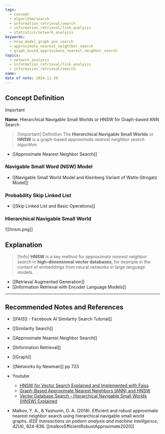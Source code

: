 ```yaml
---
tags:
  - concept
  - algorithm/search
  - information_retrieval/search
  - information_retrieval/link_analysis
  - statistics/network_analysis
keywords:
  - hnsw_model_graph_ann_search
  - approximate_nearest_neightbor_search
  - graph_based_approximate_nearest_neighbor_search
topics:
  - network_analysis
  - information_retrieval/link_analysis
  - information_retrieval/search
name: 
date of note: 2024-11-30
---
```


## Concept Definition

>[!important]
>**Name**: Hierarchical Navigable Small Worlds or HNSW for Graph-based ANN Search

>[!important] Definition
>The **Hierarchical Navigable Small Worlds** or **HNSW** is a graph-based *approximate nearest neighbor search algorithm*.

- [[Approximate Nearest Neighbor Search]]

### Navigable Small Word (NSW) Model


- [[Navigable Small World Model and Kleinberg Variant of Watts–Strogatz Model]]

### Probability Skip Linked List


- [[Skip Linked List and Basic Operations]]



### Hierarchical Navigable Small World




![[hnsm.png]]

## Explanation

>[!info]
>**HNSW** is a key method for *approximate nearest neighbor search* in **high-dimensional vector databases**, for example in the context of embeddings from neural networks in large language models.

- [[Retrieval Augmented Generation]]
- [[Information Retrieval with Encoder Language Models]]



-----------
##  Recommended Notes and References




- [[FAISS - Facebook AI Similarity Search Tutorial]]
- [[Similarity Search]]
- [[Approximate Nearest Neighbor Search]]
- [[Information Retrieval]]
- [[Graph]]

- [[Networks by Newman]] pp 723

- Youtube
	- [HNSW for Vector Search Explained and Implemented with Faiss](https://www.youtube.com/watch?v=QvKMwLjdK-s)
	- [Graph-Based Approximate Nearest Neighbors (ANN) and HNSW](https://www.youtube.com/watch?v=4PsyNdFlxmk)
	- [Vector Database Search - Hierarchical Navigable Small Worlds (HNSW) Explained](https://www.youtube.com/watch?v=77QH0Y2PYKg&t=96s)
- Malkov, Y. A., & Yashunin, D. A. (2018). Efficient and robust approximate nearest neighbor search using hierarchical navigable small world graphs. _IEEE transactions on pattern analysis and machine intelligence_, _42_(4), 824-836. [[malkovEfficientRobustApproximate2020]]